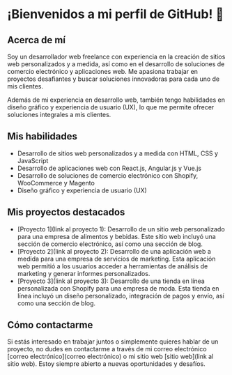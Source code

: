 <!--
### Hi there 👋


**vmolinas/vmolinas** is a ✨ _special_ ✨ repository because its `README.md` (this file) appears on your GitHub profile.

Here are some ideas to get you started:

- 🔭 I’m currently working on ...
- 🌱 I’m currently learning ...
- 👯 I’m looking to collaborate on ...
- 🤔 I’m looking for help with ...
- 💬 Ask me about ...
- 📫 How to reach me: ...
- 😄 Pronouns: ...
- ⚡ Fun fact: ...

Puedes encontrarme en:

- [Instagram](https://www.instagram.com/victormolinasg/)

- [Mail](mailto:u.vmolinas@gmail.com)

- [Twitter](https://twitter.com/VictorMolinasG)
- [Linkedin](https://www.linkedin.com/in/victor-molinas-gonz%C3%A1lez-1214a0218/)
- [Portfolio](https://vmolinas.github.io/)
-->

# ¡Bienvenidos a mi perfil de GitHub! 👋

## Acerca de mí

Soy un desarrollador web freelance con experiencia en la creación de sitios web personalizados y a medida, así como en el desarrollo de soluciones de comercio electrónico y aplicaciones web. Me apasiona trabajar en proyectos desafiantes y buscar soluciones innovadoras para cada uno de mis clientes.

Además de mi experiencia en desarrollo web, también tengo habilidades en diseño gráfico y experiencia de usuario (UX), lo que me permite ofrecer soluciones integrales a mis clientes.

## Mis habilidades

- Desarrollo de sitios web personalizados y a medida con HTML, CSS y JavaScript
- Desarrollo de aplicaciones web con React.js, Angular.js y Vue.js
- Desarrollo de soluciones de comercio electrónico con Shopify, WooCommerce y Magento
- Diseño gráfico y experiencia de usuario (UX)

## Mis proyectos destacados

- [Proyecto 1](link al proyecto 1): Desarrollo de un sitio web personalizado para una empresa de alimentos y bebidas. Este sitio web incluyó una sección de comercio electrónico, así como una sección de blog.
- [Proyecto 2](link al proyecto 2): Desarrollo de una aplicación web a medida para una empresa de servicios de marketing. Esta aplicación web permitió a los usuarios acceder a herramientas de análisis de marketing y generar informes personalizados.
- [Proyecto 3](link al proyecto 3): Desarrollo de una tienda en línea personalizada con Shopify para una empresa de moda. Esta tienda en línea incluyó un diseño personalizado, integración de pagos y envío, así como una sección de blog.

## Cómo contactarme

Si estás interesado en trabajar juntos o simplemente quieres hablar de un proyecto, no dudes en contactarme a través de mi correo electrónico [correo electrónico](correo electrónico) o mi sitio web [sitio web](link al sitio web). Estoy siempre abierto a nuevas oportunidades y desafíos.
